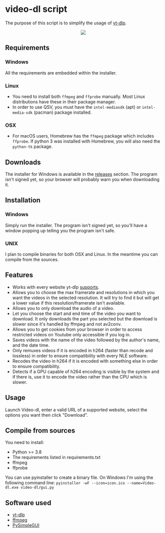 # video-dl script

The purpose of this script is to simplify the usage of [yt-dlp](https://github.com/yt-dlp/yt-dlp).
<p align="center">
<img src="https://i.imgur.com/TtreT8D.png">
</p>


## Requirements

### Windows
All the requirements are embedded within the installer.

### Linux
* You need to install both `ffmpeg` and `ffprobe` manually. Most Linux distributions have these in their package manager.
* In order to use QSV, you must have the `intel-mediasdk` (apt) or `intel-media-sdk` (pacman) package installed.

### OSX
* For macOS users, Homebrew has the `ffmpeg` package which includes `ffprobe`. If python 3 was installed with Homebrew, you will also need the `python-tk` package.

## Downloads
The installer for Windows is available in the [releases](https://github.com/Kenshin9977/video-dl-script/releases) section.
The program isn't signed yet, so your browser will probably warn you when downloading it.


## Installation

### Windows
Simply run the installer. The program isn't signed yet, so you'll have a window popping up telling you the program isn't safe.

### UNIX
I plan to compile binaries for both OSX and Linux. In the meantime you can compile from the sources.

## Features

* Works with every website yt-dlp [supports](https://github.com/yt-dlp/yt-dlp/blob/master/supportedsites.md).
* Allows you to choose the max framerate and resolutions in which you want the videos in the selected resolution. It will try to find it but will get a lower value if this resolution/framerate isn't available.
* Allows you to only download the audio of a video.
* Let you choose the start and end time of the video you want to download. It only downloads the part you selected but the download is slower since it's handled by ffmpeg and not av2conv.
* Allows you to get cookies from your browser in order to access restricted videos on Youtube only accessible if you log in.
* Saves videos with the name of the video followed by the author's name, and the date time.
* Only remuxes videos if it is encoded in h264 (faster than recode and lossless) in order to ensure compatibility with every NLE software.
* Recodes the video in h264 if it is encoded with something else in order to ensure compatibility.
* Detects if a GPU capable of h264 encoding is visible by the system and if there is, use it to encode the video rather than the CPU which is slower.

## Usage

Launch Video-dl, enter a valid URL of a supported website, select the options you want then click "Download".

## Compile from sources

You need to install:
* Python >= 3.8
* The requirements listed in requirements.txt
* ffmpeg
* ffprobe

You can use pyinstaller to create a binary file. On Windows I'm using the following command line: 
`pyinstaller -wF --icon=icon.ico --name=Video-dl.exe video-dl/gui.py`

## Software used

* [yt-dlp](https://github.com/yt-dlp/yt-dlp)
* [ffmpeg](https://github.com/FFmpeg/FFmpeg)
* [PySimpleGUI](https://pysimplegui.readthedocs.io/en/latest/)